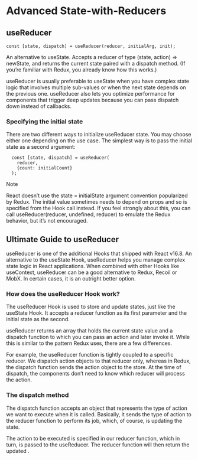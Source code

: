 # Advanced State-with-Reducers

## useReducer

```
const [state, dispatch] = useReducer(reducer, initialArg, init);
```

An alternative to useState. Accepts a reducer of type (state, action) => newState, and returns the current state paired with a dispatch method. (If you’re familiar with Redux, you already know how this works.)

useReducer is usually preferable to useState when you have complex state logic that involves multiple sub-values or when the next state depends on the previous one. useReducer also lets you optimize performance for components that trigger deep updates because you can pass dispatch down instead of callbacks.

### Specifying the initial state

There are two different ways to initialize useReducer state. You may choose either one depending on the use case. The simplest way is to pass the initial state as a second argument:

```
  const [state, dispatch] = useReducer(
    reducer,
    {count: initialCount}
  );
```

Note

React doesn’t use the state = initialState argument convention popularized by Redux. The initial value sometimes needs to depend on props and so is specified from the Hook call instead. If you feel strongly about this, you can call useReducer(reducer, undefined, reducer) to emulate the Redux behavior, but it’s not encouraged.

## Ultimate Guide to useReducer

useReducer is one of the additional Hooks that shipped with React v16.8. An alternative to the useState Hook, useReducer helps you manage complex state logic in React applications. When combined with other Hooks like useContext, useReducer can be a good alternative to Redux, Recoil or MobX. In certain cases, it is an outright better option.

### How does the useReducer Hook work?

The useReducer Hook is used to store and update states, just like the useState Hook. It accepts a reducer function as its first parameter and the initial state as the second.

useReducer returns an array that holds the current state value and a dispatch function to which you can pass an action and later invoke it. While this is similar to the pattern Redux uses, there are a few differences.

For example, the useReducer function is tightly coupled to a specific reducer. We dispatch action objects to that reducer only, whereas in Redux, the dispatch function sends the action object to the store. At the time of dispatch, the components don’t need to know which reducer will process the action.

### The dispatch method

The dispatch function accepts an object that represents the type of action we want to execute when it is called. Basically, it sends the type of action to the reducer function to perform its job, which, of course, is updating the state.

The action to be executed is specified in our reducer function, which in turn, is passed to the useReducer. The reducer function will then return the updated .
